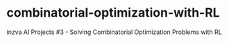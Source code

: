 # combinatorial-optimization-with-RL
inzva AI Projects #3 - Solving Combinatorial Optimization Problems with RL
